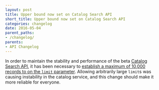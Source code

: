 ```yaml
---
layout: post
title: Upper bound now set on Catalog Search API
short_title: Upper bound now set on Catalog Search API
categories: changelog
date: 2016-05-04
parent_paths: 
- /changelog/
parents: 
- API Changelog
---
```


In order to maintain the stability and performance of the beta [Catalog Search API](http://labs.socrata.com/docs/search.html), it has been necessary to [establish a maximum of 10,000 records to on the `limit` parameter](https://github.com/socrata/cetera/pull/152). Allowing arbitrarily large `limit`s was causing instability in the catalog service, and this change should make it more reliable for everyone.

